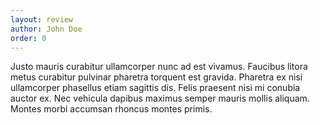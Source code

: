 ```yaml
---
layout: review
author: John Doe
order: 0
---
```

Justo mauris curabitur ullamcorper nunc ad est vivamus. Faucibus litora metus curabitur pulvinar pharetra torquent est gravida. Pharetra ex nisi ullamcorper phasellus etiam sagittis dis. Felis praesent nisi mi conubia auctor ex. Nec vehicula dapibus maximus semper mauris mollis aliquam. Montes morbi accumsan rhoncus montes primis.

